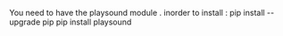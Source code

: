 You need to have the playsound module . 
inorder to install : 
pip install --upgrade pip
pip install playsound
